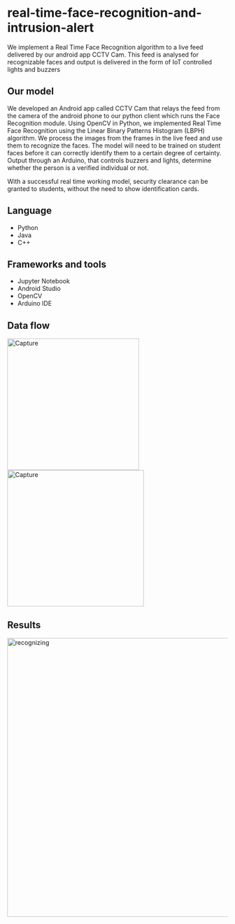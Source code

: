 # real-time-face-recognition-and-intrusion-alert
We implement a Real Time Face Recognition algorithm to a live feed delivered by our android app CCTV Cam. This feed is analysed for recognizable faces and output is delivered in the form of IoT controlled lights and buzzers

## Our model
We developed an Android app called CCTV Cam that relays the feed from the camera of the android phone to our python client which runs the Face Recognition module.
Using OpenCV in Python, we implemented Real Time Face Recognition using the Linear Binary Patterns Histogram (LBPH) algorithm. 
We process the images from the frames in the live feed and use them to recognize the faces. The model will need to be trained on student faces before it can correctly identify them to a certain degree of certainty.
Output through an Arduino, that controls buzzers and lights, determine whether the person is a verified individual or not.

With a successful real time working model, security clearance can be granted to students, without the need to show identification cards.

## Language
- Python
- Java
- C++

## Frameworks and tools
- Jupyter Notebook
- Android Studio
- OpenCV
- Arduino IDE

## Data flow

<img width="301" alt="Capture" src="https://user-images.githubusercontent.com/29833297/56853506-a0540980-6946-11e9-9992-2083ecab24f9.PNG">


<img width="312" alt="Capture" src="https://user-images.githubusercontent.com/29833297/56853510-b366d980-6946-11e9-8ef8-3b82ed61e931.PNG">


## Results

<img width="638" alt="recognizing" src="https://user-images.githubusercontent.com/29833297/56853514-bfeb3200-6946-11e9-9077-b9461fa1c3fd.PNG">
